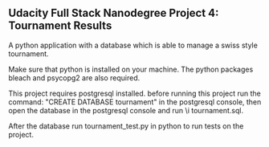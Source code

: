 Udacity Full Stack Nanodegree Project 4: Tournament Results
-----------------------------------------------------------
A python application with a database which is able to manage a swiss style tournament.

Make sure that python is installed on your machine. The python packages bleach and psycopg2 are also required.

This project requires postgresql installed. before running this project run the command: "CREATE DATABASE tournament" in the postgresql console, then open the database in the postgresql console and run \i tournament.sql.

After the database run tournament_test.py in python to run tests on the project.
